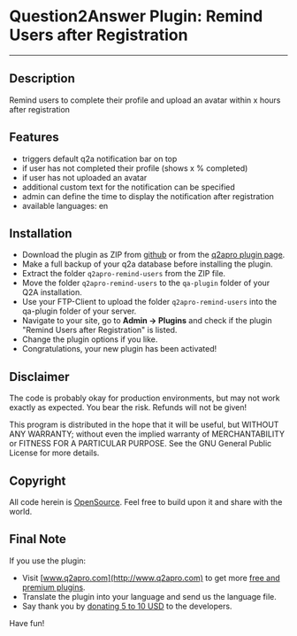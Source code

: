 # Question2Answer Plugin: Remind Users after Registration #

----------

## Description ##

Remind users to complete their profile and upload an avatar within x hours after registration


## Features ##

- triggers default q2a notification bar on top
- if user has not completed their profile (shows x % completed)
- if user has not uploaded an avatar
- additional custom text for the notification can be specified
- admin can define the time to display the notification after registration
- available languages: en


## Installation ##

- Download the plugin as ZIP from [github](https://github.com/q2apro/q2apro-remind-users/) or from the [q2apro plugin page](http://www.q2apro.com/plugins/remind-users).
- Make a full backup of your q2a database before installing the plugin.
- Extract the folder ``q2apro-remind-users`` from the ZIP file.
- Move the folder ``q2apro-remind-users`` to the ``qa-plugin`` folder of your Q2A installation.
- Use your FTP-Client to upload the folder ``q2apro-remind-users`` into the qa-plugin folder of your server.
- Navigate to your site, go to **Admin -> Plugins** and check if the plugin "Remind Users after Registration" is listed.
- Change the plugin options if you like.
- Congratulations, your new plugin has been activated!


## Disclaimer ##

The code is probably okay for production environments, but may not work exactly as expected. You bear the risk. Refunds will not be given!

This program is distributed in the hope that it will be useful, but WITHOUT ANY WARRANTY; 
without even the implied warranty of MERCHANTABILITY or FITNESS FOR A PARTICULAR PURPOSE. 
See the GNU General Public License for more details.


## Copyright ##

All code herein is [OpenSource](http://www.gnu.org/licenses/gpl.html). Feel free to build upon it and share with the world.


## Final Note ##

If you use the plugin:

  * Visit [www.q2apro.com](http://www.q2apro.com) to get more [free and premium plugins](http://www.q2apro.com/plugins).
  * Translate the plugin into your language and send us the language file.
  * Say thank you by [donating 5 to 10 USD](https://www.paypal.com/cgi-bin/webscr?cmd=_s-xclick&hosted_button_id=WER75XZB9JY8A) to the developers.

Have fun!